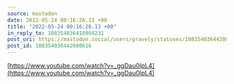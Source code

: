 ```yaml
---
source: mastodon
date: 2022-05-24 00:16:26.13 +00
title: "2022-05-24 00:16:26.13 +00"
in_reply_to: 108354036418984231
post_uri: https://mastodon.social/users/gravely/statuses/108354036442080616
post_id: 108354036442080616
---
```

[https://www.youtube.com/watch?v=_ggDau0lpL4](https://www.youtube.com/watch?v=_ggDau0lpL4)


